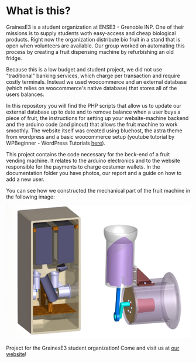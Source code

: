 # What is this?

GrainesE3 is a student organization at ENSE3 - Grenoble INP. One of their missions is to supply students woth easy-access and cheap
biological products. Right now the organization distribute bio fruit in a stand that is open when volunteers are available. Our group 
worked on automating this process by creating a fruit dispensing machine by refurbishing an old fridge. 

Because this is a low budget and student project, we did not use "traditional" banking services, which charge per transaction and require
costly terminals. Instead we used woocommerce and an external database (which relies on woocommerce's native database) that stores all of
the users balances.

In this repository you will find the PHP scripts that allow us to update our external database up to date and to remove balance when a user
buys a piece of fruit, the instructions for setting up your website-machine backend and the arduino code (and pinout) that allows the fruit machine to 
work smoothly. The website itself was created using bluehost, the astra theme from wordpress and a basic woocommerce setup (youtube tutorial by WPBeginner - WordPress Tutorials [here](https://www.youtube.com/watch?v=gO2ZYurhsEc&ab_channel=WPBeginner-WordPressTutorials)).

This project contains the code necessary for the beck-end of a fruit vending machine. It relates to the arduino electronics 
and to the website responsible for the payments to charge costumer wallets. In the documentation folder you have photos, our report and a guide on how to add a new user.

You can see how we constructed the mechanical part of the fruit machine in the following image:


![This is a CAD prototype of the machine](https://github.com/UniversalOverlord/FruVendMach/blob/main/Documentation/Machine-Prototype.png)


Project for the GrainesE3 student organization! Come and visit us at [our website](https://e3fruits.space)!


